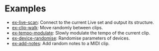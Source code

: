 # Examples

* [ex-live-scan](ex-live-scan.py): Connect to the current Live set and output its structure.
* [ex-clip-walk](ex-clip-walk.py): Move randomly between clips.
* [ex-tempo-modulate](ex-tempo-modulate.py): Slowly modulate the tempo of the current clip.
* [ex-device-randomise](ex-device-randomise.py): Randomise parameters of devices.
* [ex-add-notes](ex-add-notes.py): Add random notes to a MIDI clip.
